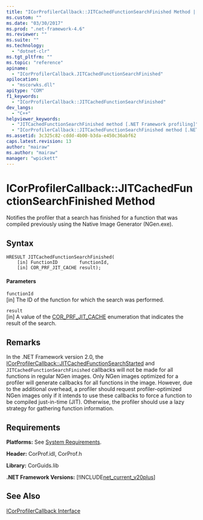 ```yaml
---
title: "ICorProfilerCallback::JITCachedFunctionSearchFinished Method | Microsoft Docs"
ms.custom: ""
ms.date: "03/30/2017"
ms.prod: ".net-framework-4.6"
ms.reviewer: ""
ms.suite: ""
ms.technology: 
  - "dotnet-clr"
ms.tgt_pltfrm: ""
ms.topic: "reference"
apiname: 
  - "ICorProfilerCallback.JITCachedFunctionSearchFinished"
apilocation: 
  - "mscorwks.dll"
apitype: "COM"
f1_keywords: 
  - "ICorProfilerCallback::JITCachedFunctionSearchFinished"
dev_langs: 
  - "C++"
helpviewer_keywords: 
  - "JITCachedFunctionSearchFinished method [.NET Framework profiling]"
  - "ICorProfilerCallback::JITCachedFunctionSearchFinished method [.NET Framework profiling]"
ms.assetid: 3c325c82-cddd-4b00-b3da-e450c36abf62
caps.latest.revision: 13
author: "mairaw"
ms.author: "mairaw"
manager: "wpickett"
---
```

# ICorProfilerCallback::JITCachedFunctionSearchFinished Method
Notifies the profiler that a search has finished for a function that was compiled previously using the Native Image Generator (NGen.exe).  
  
## Syntax  
  
```  
HRESULT JITCachedFunctionSearchFinished(  
    [in] FunctionID        functionId,  
    [in] COR_PRF_JIT_CACHE result);  
```  
  
#### Parameters  
 `functionId`  
 [in] The ID of the function for which the search was performed.  
  
 `result`  
 [in] A value of the [COR_PRF_JIT_CACHE](../../../../docs/framework/unmanaged-api/profiling/cor-prf-jit-cache-enumeration.md) enumeration that indicates the result of the search.  
  
## Remarks  
 In the .NET Framework version 2.0, the [ICorProfilerCallback::JITCachedFunctionSearchStarted](../../../../docs/framework/unmanaged-api/profiling/icorprofilercallback-jitcachedfunctionsearchstarted-method.md) and `JITCachedFunctionSearchFinished` callbacks will not be made for all functions in regular NGen images. Only NGen images optimized for a profiler will generate callbacks for all functions in the image. However, due to the additional overhead, a profiler should request profiler-optimized NGen images only if it intends to use these callbacks to force a function to be compiled just-in-time (JIT). Otherwise, the profiler should use a lazy strategy for gathering function information.  
  
## Requirements  
 **Platforms:** See [System Requirements](../../../../docs/framework/getting-started/system-requirements.md).  
  
 **Header:** CorProf.idl, CorProf.h  
  
 **Library:** CorGuids.lib  
  
 **.NET Framework Versions:** [!INCLUDE[net_current_v20plus](../../../../includes/net-current-v20plus-md.md)]  
  
## See Also  
 [ICorProfilerCallback Interface](../../../../docs/framework/unmanaged-api/profiling/icorprofilercallback-interface.md)